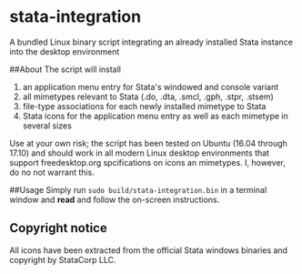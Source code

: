 # stata-integration
A bundled Linux binary script integrating an already installed Stata instance into the desktop environment

##About
The script will install
1. an application menu entry for Stata's windowed and console variant
1. all mimetypes relevant to Stata (.do, .dta, .smcl, .gph, .stpr, .stsem)
1. file-type associations for each newly installed mimetype to Stata
1. Stata icons for the application menu entry as well as each mimetype in several sizes

Use at your own risk; the script has been tested on Ubuntu (16.04 through 17.10) and should work in all modern Linux desktop environments that support freedesktop.org spcifications on icons an mimetypes. I, however, do no not warrant this.

##Usage
Simply run `sudo build/stata-integration.bin` in a terminal window and **read** and follow the on-screen instructions.

## Copyright notice
All icons have been extracted from the official Stata windows binaries and copyright by StataCorp LLC.
